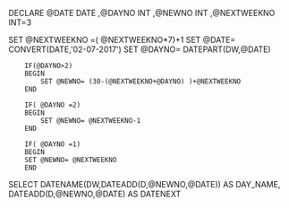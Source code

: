 DECLARE @DATE DATE
,@DAYNO INT
,@NEWNO INT
,@NEXTWEEKNO INT=3

SET @NEXTWEEKNO =( @NEXTWEEKNO*7)+1
SET @DATE= CONVERT(DATE,'02-07-2017') 
SET @DAYNO= DATEPART(DW,@DATE) 


		IF(@DAYNO>2)
		BEGIN 	
			SET @NEWNO= (30-(@NEXTWEEKNO+@DAYNO) )+@NEXTWEEKNO	
		END

		IF( @DAYNO =2)
		BEGIN 	
			SET @NEWNO= @NEXTWEEKNO-1	
		END

		IF( @DAYNO =1)
		BEGIN 		
		SET @NEWNO= @NEXTWEEKNO	
		END


SELECT DATENAME(DW,DATEADD(D,@NEWNO,@DATE))  AS DAY_NAME, DATEADD(D,@NEWNO,@DATE) AS DATENEXT
